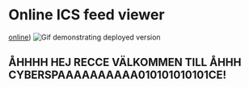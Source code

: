 # Online ICS feed viewer


[online](https://binar-reka.github.io/online-ics-feed-viewer/))
![Gif demonstrating deployed version](./demo.gif)


## ÅHHHH HEJ RECCE VÄLKOMMEN TILL ÅHHH CYBERSPAAAAAAAAAA010101010101CE!
